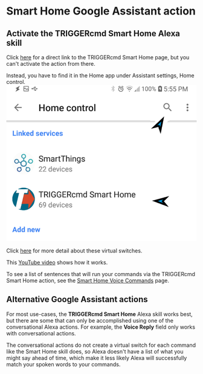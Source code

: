 # Smart Home Google Assistant action

## Activate the **TRIGGERcmd Smart Home** Alexa skill

Click [here](https://assistant.google.com/services/a/uid/0000002be4521c02) for a direct link to the TRIGGERcmd Smart Home page, but you can't activate the action from there.  

Instead, you have to find it in the Home app under Assistant settings, Home control.  
![TRIGGERcmd.com](./images/search-for-triggercmd-smart-home.png)

Click [here](./SmartHomeSwitches.md) for more detail about these virtual switches.

This [YouTube video](https://youtu.be/jeiV5aySmTw) shows how it works.

To see a list of sentences that will run your commands via the TRIGGERcmd Smart Home action, see the [Smart Home Voice Commands](https://www.triggercmd.com/user/command/shprintlist?ai=Hey%20Google) page.

## Alternative Google Assistant actions

For most use-cases, the **TRIGGERcmd Smart Home** Alexa skill works best, but there are some that can only be accomplished using one of the conversational Alexa actions.  For example, the **Voice Reply** field only works with conversational actions.

The conversational actions do not create a virtual switch for each command like the Smart Home skill does, so Alexa doesn't have a list of what you might say ahead of time, which make it less likely Alexa will successfully match your spoken words to your commands.  